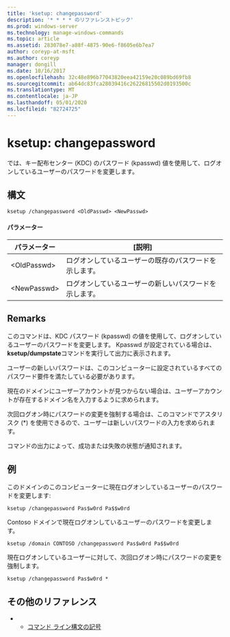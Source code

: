 ```yaml
---
title: 'ksetup: changepassword'
description: '* * * * のリファレンストピック'
ms.prod: windows-server
ms.technology: manage-windows-commands
ms.topic: article
ms.assetid: 283078e7-a88f-4875-90e6-f8605e6b7ea7
author: coreyp-at-msft
ms.author: coreyp
manager: dongill
ms.date: 10/16/2017
ms.openlocfilehash: 32c48e896b77043820eea42159e20c089bd69fb8
ms.sourcegitcommit: ab64dc83fca28039416c26226815502d0193500c
ms.translationtype: MT
ms.contentlocale: ja-JP
ms.lasthandoff: 05/01/2020
ms.locfileid: "82724725"
---
```

# <a name="ksetupchangepassword"></a>ksetup: changepassword



では、キー配布センター (KDC) のパスワード (kpasswd) 値を使用して、ログオンしているユーザーのパスワードを変更します。

## <a name="syntax"></a>構文

```
ksetup /changepassword <OldPasswd> <NewPasswd>
```

#### <a name="parameters"></a>パラメーター

|パラメーター|[説明]|
|---------|-----------|
|\<OldPasswd>|ログオンしているユーザーの既存のパスワードを示します。|
|\<NewPasswd>|ログオンしているユーザーの新しいパスワードを示します。|

## <a name="remarks"></a>Remarks

このコマンドは、KDC パスワード (kpasswd) の値を使用して、ログオンしているユーザーのパスワードを変更します。 Kpasswd が設定されている場合は、 **ksetup/dumpstate**コマンドを実行して出力に表示されます。

ユーザーの新しいパスワードは、このコンピューターに設定されているすべてのパスワード要件を満たしている必要があります。

現在のドメインにユーザーアカウントが見つからない場合は、ユーザーアカウントが存在するドメイン名を入力するように求められます。

次回ログオン時にパスワードの変更を強制する場合は、このコマンドでアスタリスク (*) を使用できるので、ユーザーは新しいパスワードの入力を求められます。

コマンドの出力によって、成功または失敗の状態が通知されます。

## <a name="examples"></a>例

このドメインのこのコンピューターに現在ログオンしているユーザーのパスワードを変更します:
```
ksetup /changepassword Pas$w0rd Pa$$w0rd
```
Contoso ドメインで現在ログオンしているユーザーのパスワードを変更します。
```
ksetup /domain CONTOSO /changepassword Pas$w0rd Pa$$w0rd
```
現在ログオンしているユーザーに対して、次回ログオン時にパスワードの変更を強制します。
```
ksetup /changepassword Pas$w0rd *
```

## <a name="additional-references"></a>その他のリファレンス

-   - [コマンド ライン構文の記号](command-line-syntax-key.md)